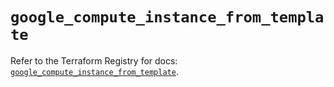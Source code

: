 # `google_compute_instance_from_template`

Refer to the Terraform Registry for docs: [`google_compute_instance_from_template`](https://registry.terraform.io/providers/hashicorp/google/6.23.0/docs/resources/compute_instance_from_template).
